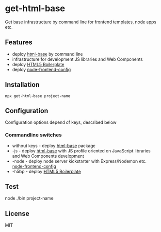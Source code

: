 # get-html-base

Get base infrastructure by command line for frontend templates, node apps etc.

## Features

- deploy [html-base](https://github.com/andreymatin/html-base) by command line
- infrastructure for development JS libraries and Web Components 
- deploy [HTML5 Boilerplate](https://github.com/h5bp/html5-boilerplate)
- deploy [node-frontend-config](https://github.com/andreymatin/node-frontend-config)

## Installation

```shell
npx get-html-base project-name
```

## Configuration 

Configuration options depend of keys, described below


### Commandline switches

- without keys - deploy [html-base](https://github.com/andreymatin/html-base) package
- -js - deploy [html-base](https://github.com/andreymatin/html-base) with JS profile oriented on JavaScript libraries and Web Components development
- -node - deploy node server kickstarter with Express/Nodemon etc. [node-frontend-config](https://github.com/andreymatin/node-frontend-config)
- -h5bp - deploy [HTML5 Boilerplate](https://github.com/h5bp/html5-boilerplate)

## Test

node ./bin project-name

## License

MIT
